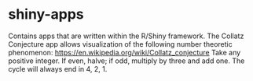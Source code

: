 # shiny-apps
Contains apps that are written within the R/Shiny framework.
The Collatz Conjecture app allows visualization of the following number theoretic phenomenon: https://en.wikipedia.org/wiki/Collatz_conjecture 
Take any positive integer. If even, halve; if odd, multiply by three and add one. The cycle will always end in 4, 2, 1.
